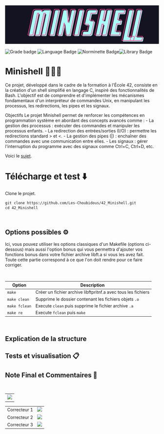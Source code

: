 ![Minishell logo](.media/minishell_logo.png)

![Grade badge](https://img.shields.io/badge/00_%2F_100-004d40?label=final%20grade&labelColor=151515&logo=data:image/svg%2bxml;base64,PHN2ZyB4bWxucz0iaHR0cDovL3d3dy53My5vcmcvMjAwMC9zdmciIGhlaWdodD0iMjRweCIgdmlld0JveD0iMCAwIDI0IDI0IiB3aWR0aD0iMjRweCIgZmlsbD0iI0ZGRkZGRiI+PHBhdGggZD0iTTAgMGgyNHYyNEgweiIgZmlsbD0ibm9uZSIvPjxwYXRoIGQ9Ik0xMiAxNy4yN0wxOC4xOCAyMWwtMS42NC03LjAzTDIyIDkuMjRsLTcuMTktLjYxTDEyIDIgOS4xOSA4LjYzIDIgOS4yNGw1LjQ2IDQuNzNMNS44MiAyMXoiLz48L3N2Zz4=) ![Language Badge](https://img.shields.io/badge/C-fe428e?logo=C&label=language&labelColor=151515) ![Norminette Badge](https://img.shields.io/badge/passing-brightgreen?logo=42&label=norminette&labelColor=151515)![Library Badge](https://img.shields.io/badge/our_own_libft-004d40?logo=GitHub&label=library%20used&labelColor=151515)

# Minishell 👩🏼‍💻

Ce projet, développé dans le cadre de la formation à l'École 42, consiste en la création d'un shell simplifié en langage C, inspiré des fonctionnalités de Bash. L'objectif est de comprendre et d'implémenter les mécanismes fondamentaux d'un interpréteur de commandes Unix, en manipulant les processus, les redirections, les pipes et les signaux.

Objectifs
Le projet Minishell permet de renforcer les compétences en programmation système en abordant des concepts avancés comme :
    - La gestion des processus : exécuter des commandes et manipuler les processus enfants.
    - La redirection des entrées/sorties (I/O) : permettre les redirections standard > et <.
    - La gestion des pipes (|) : enchaîner des commandes avec une communication entre elles.
    - Les signaux : gérer l'interruption du programme avec des signaux comme Ctrl+C, Ctrl+D, etc.

Voici le [sujet](.media/en.subject.pdf).

# Télécharge et test ⬇️

Clone le projet.

```
git clone https://github.com/Les-Choubidous/42_Minishell.git
cd 42_Minishell
```

<br>

## Options possibles ⚙️

Ici, vous pouvez utiliser les options classiques d'un Makefile (options ci-dessous) mais aussi l'option bonus qui vous permettra d'ajouter vos fonctions bonus dans votre fichier archive libft.a si vous les avez fait.  
Toute cette partie correspond à ce que l'on doit rendre pour ce faire corriger.

<br>

| Option | Description |
| --- | --- |
| `make` | Créer un fichier archive libftpritnf.a avec tous les fichiers |
| `make clean` | Supprime le dossier contenant les fichiers objets ```.o```|
| `make fclean` | Execute `clean` puis supprime le fichier archive ```.a```|
| `make re` | Execute `fclean` puis `make` |

<br>

## Explication de la structure

## Tests et visualisation 📋

## Note Final et Commentaires 📔

<br>

| |
| --- |
| ![](.media/note.png) |


| | |
| --- | --- |
| Correcteur 1 | <img src=".media/com1.png" /> |
| Correcteur 2 | <img src=".media/com2.png" /> |
| Correcteur 3 | <img src=".media/com3.png" /> |